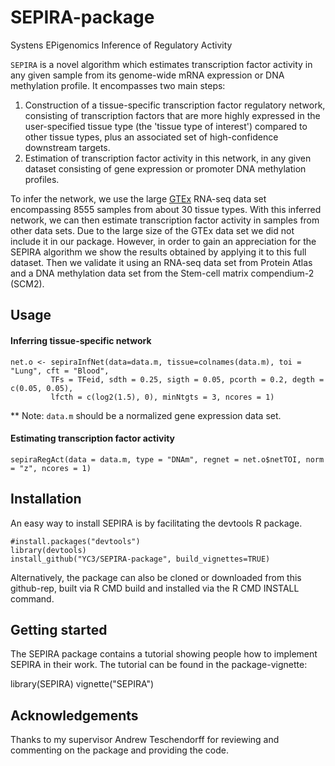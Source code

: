 # SEPIRA-package
Systens EPigenomics Inference of Regulatory Activity

`SEPIRA` is a novel algorithm which estimates transcription factor activity in any given sample from its genome-wide mRNA expression or DNA methylation profile. It encompasses two main steps:

1. Construction of a tissue-specific transcription factor regulatory network, consisting of transcription factors that are more highly expressed in the user-specified tissue type (the 'tissue type of interest') compared to other tissue types, plus an associated set of high-confidence downstream targets.
2. Estimation of transcription factor activity in this network, in any given dataset consisting of gene expression or promoter DNA methylation profiles.

To infer the network, we use the large [GTEx](https://www.gtexportal.org/home/) RNA-seq data set encompassing 8555 samples from about 30 tissue types. With this inferred network, we can then estimate transcription factor activity in samples from other data sets. Due to the large size of the GTEx data set we did not include it in our package. However, in order to gain an appreciation for the SEPIRA algorithm we show the results obtained by applying it to this full dataset. Then we validate it using an RNA-seq data set from Protein Atlas and a DNA methylation data set from the Stem-cell matrix compendium-2 (SCM2).

## Usage
#### Inferring tissue-specific network

```{r eval=FALSE}
net.o <- sepiraInfNet(data=data.m, tissue=colnames(data.m), toi = "Lung", cft = "Blood",
         TFs = TFeid, sdth = 0.25, sigth = 0.05, pcorth = 0.2, degth = c(0.05, 0.05),
         lfcth = c(log2(1.5), 0), minNtgts = 3, ncores = 1)
```
** Note: `data.m` should be a normalized gene expression data set.

#### Estimating transcription factor activity
```{r eval=FALSE}
sepiraRegAct(data = data.m, type = "DNAm", regnet = net.o$netTOI, norm = "z", ncores = 1)
```

## Installation

An easy way to install SEPIRA is by facilitating the devtools R package.

```{r eval=FALSE}
#install.packages("devtools")
library(devtools)
install_github("YC3/SEPIRA-package", build_vignettes=TRUE)
```
Alternatively, the package can also be cloned or downloaded from this github-rep, built via R CMD build and installed via the R CMD INSTALL command.

## Getting started
The SEPIRA package contains a tutorial showing people how to implement SEPIRA in their work. The tutorial can be found in the package-vignette:

library(SEPIRA)
vignette("SEPIRA")

## Acknowledgements

Thanks to my supervisor Andrew Teschendorff for reviewing and commenting on the package and providing the code.
